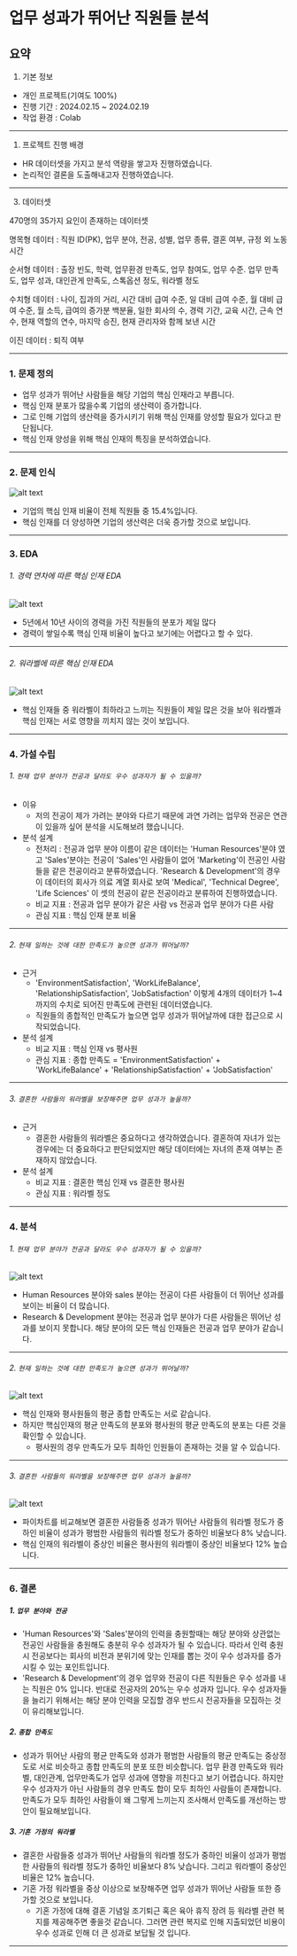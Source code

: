 업무 성과가 뛰어난 직원들 분석
==============

요약
--------------------------------------
1. 기본 정보
- 개인 프로젝트(기여도 100%)
- 진행 기간 : 2024.02.15 ~ 2024.02.19
- 작업 환경 : Colab
***
1. 프로젝트 진행 배경
- HR 데이터셋을 가지고 분석 역량을 쌓고자 진행하였습니다.
- 논리적인 결론을 도출해내고자 진행하였습니다.
***



3. 데이터셋

470명의 35가지 요인이 존재하는 데이터셋​

명목형 데이터 : 직원 ID(PK), 업무 분야, 전공, 성별, 업무 종류, 결혼 여부, 규정 외 노동시간​

순서형 데이터 :  출장 빈도, 학력, 업무환경 만족도, 업무 참여도, 업무 수준. 업무 만족도, 업무 성과, 대인관게 만족도, 스톡옵션 정도, 워라벨 정도​

수치형 데이터 : 나이, 집과의 거리, 시간 대비 급여 수준, 일 대비 급여 수준, 월 대비 급여 수준, 월 소득, 급여의 증가분 백분율, 일한 회사의 수, 경력 기간, 교육 시간, 근속 연수, 현재 역할의 연수, 마지막 승진, 현재 관리자와 함께 보낸 시간​

이진 데이터 : 퇴직 여부


***
### 1. 문제 정의
   
- 업무 성과가 뛰어난 사람들을 해당 기업의 핵심 인재라고 부릅니다.   
- 핵심 인재 분포가 많을수록 기업의 생산력이 증가합니다.
- 그로 인해 기업의 생산력을 증가시키기 위해 핵심 인재를 양성할 필요가 있다고 판단됩니다.
- 핵심 인재 양성을 위해 핵심 인재의 특징을 분석하였습니다.

***
### 2. 문제 인식
![alt text](image/pie_1.png)
- 기업의 핵심 인재 비율이 전체 직원들 중 15.4%입니다.
- 핵심 인재를 더 양성하면 기업의 생산력은 더욱 증가할 것으로 보입니다.
-------

### 3. EDA
###### 1. 경력 연차에 따른 핵심 인재 EDA
![alt text](image/dash1.png)
  - 5년에서 10년 사이의 경력을 가진 직원들의 분포가 제일 많다
  - 경력이 쌓일수록 핵심 인재 비율이 높다고 보기에는 어렵다고 할 수 있다.

----

###### 2. 워라벨에 따른 핵심 인재 EDA

![alt text](image/dash2.png)
  - 핵심 인재들 중 워라벨이 최하라고 느끼는 직원들이 제일 많은 것을 보아 워라벨과 핵심 인재는 서로 영향을 끼치지 않는 것이 보입니다.
------ 

### 4. 가설 수립
###### 1. ```현재 업무 분야가 전공과 달라도 우수 성과자가 될 수 있을까?```
- 이유
  - 저의 전공이 제가 가려는 분야와 다르기 때문에 과연 가려는 업무와 전공은 연관이 있을까 싶어 분석을 시도해보려 했습니니다.
- 분석 설계
  - 전처리 : 전공과 업무 분야 이름이 같은 데이터는 'Human Resources'분야 였고 'Sales'분야는 전공이 'Sales'인 사람들이 없어 'Marketing'이 전공인 사람들을 같은 전공이라고 분류하였습니다. 'Research & Development'의 경우 이 데이터의 회사가 의료 계열 회사로 보여 'Medical', 'Technical Degree', 'Life Sciences' 이 셋의 전공이 같은 전공이라고 분류하여 진행하였습니다.
  - 비교 지표 : 전공과 업무 분야가 같은 사람 vs 전공과 업무 분야가 다른 사람
  - 관심 지표 : 핵심 인재 분포 비율

-------
###### 2. ```현재 일하는 것에 대한 만족도가 높으면 성과가 뛰어날까?```
- 근거
   - 'EnvironmentSatisfaction', 'WorkLifeBalance', 'RelationshipSatisfaction', 'JobSatisfaction' 이렇게 4개의 데이터가 1~4까지의 수치로 되어진 만족도에 관련된 데이터였습니다. 
   - 직원들의 종합적인 만족도가 높으면 업무 성과가 뛰어날까에 대한 접근으로 시작되었습니다.
- 분석 설계
  - 비교 지표 : 핵심 인재 vs 평사원
  - 관심 지표 : 종합 만족도 = 'EnvironmentSatisfaction' + 'WorkLifeBalance' + 'RelationshipSatisfaction' + 'JobSatisfaction'
------
###### 3. ```결혼한 사람들의 워라벨을 보장해주면 업무 성과가 높을까?```
- 근거
  - 결혼한 사람들의 워라벨은 중요하다고 생각하였습니다. 결혼하여 자녀가 있는 경우에는 더 중요하다고 판단되었지만 해당 데이터에는 자녀의 존재 여부는 존재하지 않았습니다. 
- 분석 설계
  - 비교 지표 : 결혼한 핵심 인재 vs 결혼한 평사원
  - 관심 지표 : 워라벨 정도
---------
### 4. 분석
###### 1. ```현재 업무 분야가 전공과 달라도 우수 성과자가 될 수 있을까?```
![alt text](image/bar_3.png)
- Human Resources 분야와 sales 분야는 전공이 다른 사람들이 더 뛰어난 성과를 보이는 비율이 더 많습니다. 
- Research & Development 분야는 전공과 업무 분야가 다른 사람들은 뛰어난 성과를 보이지 못합니다. 해당 분야의 모든 핵심 인재들은 전공과 업무 분야가 같습니다.
-------
###### 2. ```현재 일하는 것에 대한 만족도가 높으면 성과가 뛰어날까?```
![alt text](image/violet.png)
- 핵심 인재와 평사원들의 평균 종합 만족도는 서로 같습니다.
- 하지만 핵심인재의 평균 만족도의 분포와 평사원의 평균 만족도의 분포는 다른 것을 확인할 수 있습니다. 
  - 평사원의 경우 만족도가 모두 최하인 인원들이 존재하는 것을 알 수 있습니다.
------
###### 3. ```결혼한 사람들의 워라벨을 보장해주면 업무 성과가 높을까?```
![alt text](image/pie_2.png)
- 파이차트를 비교해보면 결혼한 사람들중 성과가 뛰어난 사람들의 워라벨 정도가 중하인 비율이 성과가 평범한 사람들의 워라벨 정도가 중하인 비율보다 8% 낮습니다. 
- 핵심 인재의 워라벨이 중상인 비율은 평사원의 워라벨이 중상인 비율보다 12% 높습니다.
----------

### 6. 결론
##### 1. ```업무 분야와 전공```
- 'Human Resources'와 'Sales'분야의 인력을 충원할때는 해당 분야와 상관없는 전공인 사람들을 충원해도 충분히 우수 성과자가 될 수 있습니다. 따라서 인력 충원시 전공보다는 회사의 비전과 분위기에 맞는 인재를 뽑는 것이 우수 성과자를 증가시킬 수 있는 포인트입니다.
- 'Research & Development'의 경우 업무와 전공이 다른 직원들은 우수 성과를 내는 직원은 0% 입니다. 반대로 전공자의 20%는 우수 성과자 입니다. 우수 성과자들을 늘리기 위해서는 해당 분야 인력을 모집할 경우 반드시 전공자들을 모집하는 것이 유리해보입니다.
##### 2. ```종합 만족도```
- 성과가 뛰어난 사람의 평균 만족도와 성과가 평범한 사람들의 평균 만족도는 중상정도로 서로 비슷하고 종합 만족도의 분포 또한 비슷합니다. 업무 환경 만족도와 워라벨, 대인관계, 업무만족도가 업무 성과에 영향을 끼친다고 보기 어렵습니다. 하지만 우수 성과자가 아닌 사람들의 경우 만족도 합이 모두 최하인 사람들이 존재합니다. 만족도가 모두 최하인 사람들이 왜 그렇게 느끼는지 조사해서 만족도를 개선하는 방안이 필요해보입니다.
##### 3. ```기혼 가정의 워라벨```
- 결혼한 사람들중 성과가 뛰어난 사람들의 워라벨 정도가 중하인 비율이 성과가 평범한 사람들의 워라벨 정도가 중하인 비율보다 8% 낮습니다. 그리고 워라벨이 중상인 비율은 12% 높습니다.
- 기혼 가정 워라벨을 중상 이상으로 보장해주면 업무 성과가 뛰어난 사람들 또한 증가할 것으로 보입니다.
  - 기혼 가정에 대해 결혼 기념일 조기퇴근 혹은 육아 휴직 장려 등 워라벨 관련 복지를 제공해주면 좋을것 같습니다. 그러면 관련 복지로 인해 지출되었던 비용이 우수 성과로 인해 더 큰 성과로 보답될 것 입니다.
-----
